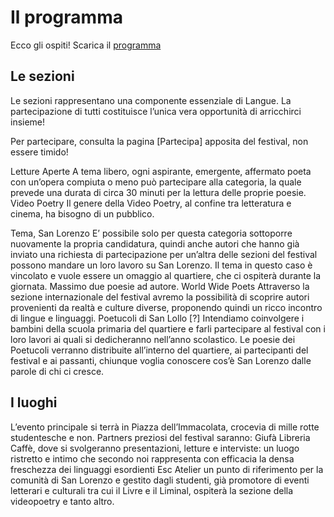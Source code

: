 <h1 class="main-title">Il programma</h1>

Ecco gli ospiti!
Scarica il [programma](programma.pdf)

Le sezioni
----------
Le sezioni rappresentano una componente essenziale di Langue. La partecipazione di tutti costituisce l’unica vera opportunità di arricchirci insieme!

Per partecipare, consulta la pagina [Partecipa] apposita del festival, non essere timido!

Letture Aperte
A tema libero, ogni aspirante, emergente, affermato poeta con un’opera compiuta o meno può partecipare alla categoria, la quale prevede una durata di circa 30 minuti per la lettura delle proprie poesie.
Video Poetry
Il genere della Video Poetry, al confine tra letteratura e cinema, ha bisogno di un pubblico.

Tema, San Lorenzo
E’ possibile solo per questa categoria sottoporre nuovamente la propria candidatura, quindi anche autori che hanno già inviato una richiesta di partecipazione per un’altra delle sezioni del festival possono mandare un loro lavoro su San Lorenzo. Il tema in questo caso è vincolato e vuole essere un omaggio al quartiere, che ci ospiterà durante la giornata. Massimo due poesie ad autore.
World Wide Poets
Attraverso la sezione internazionale del festival avremo la possibilità di scoprire autori provenienti da realtà e culture diverse, proponendo quindi un ricco incontro di lingue e linguaggi.
Poetucoli di San Lollo [?]
Intendiamo coinvolgere i bambini della scuola primaria del quartiere e farli partecipare al festival con i loro lavori ai quali si dedicheranno nell’anno scolastico. Le poesie dei Poetucoli verranno distribuite all’interno del quartiere, ai partecipanti del festival e ai passanti, chiunque voglia conoscere cos’è San Lorenzo dalle parole di chi ci cresce.

I luoghi
--------
L’evento principale si terrà in Piazza dell’Immacolata, crocevia di mille rotte studentesche e non. Partners preziosi del festival saranno:
Giufà Libreria Caffè, dove si svolgeranno presentazioni, letture e interviste: un luogo ristretto e intimo che secondo noi rappresenta con efficacia la densa freschezza dei linguaggi esordienti
Esc Atelier un punto di riferimento per la comunità di San Lorenzo e gestito dagli studenti, già promotore di eventi letterari e culturali tra cui il Livre e il Liminal, ospiterà la sezione della videopoetry e tanto altro.

